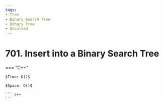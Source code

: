 ```yaml
---
tags:
- Tree
- Binary Search Tree
- Binary Tree
- Unsolved
---
```



# 701. Insert into a Binary Search Tree

=== "C++"

    $Time: O()$

    $Space: O()$

    ``` c++
    ```